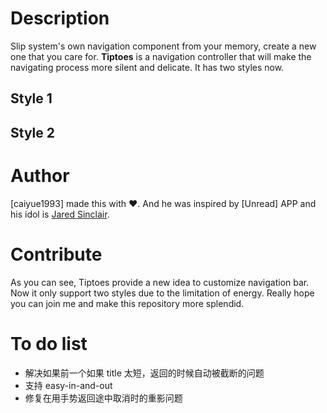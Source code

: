 
# Description 
Slip system's own navigation component from your memory, create a new one that you care for. **Tiptoes** is a navigation controller that will make the navigating process more silent and delicate. It has two styles now. 

## Style 1

## Style 2

# Author
[caiyue1993] made this with ❤️. And he was inspired by [Unread] APP and his idol is [Jared Sinclair](https://github.com/jaredsinclair).

# Contribute
As you can see, Tiptoes provide a new idea to customize navigation bar. Now it only support two styles due to the limitation of energy. Really hope you can join me and make this repository more splendid.

# To do list

- 解决如果前一个如果 title 太短，返回的时候自动被截断的问题
- 支持 easy-in-and-out
- 修复在用手势返回途中取消时的重影问题


